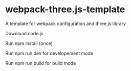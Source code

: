 # webpack-three.js-template
A template for webpack configuration and three.js library 


Download node.js

Run npm install (once)

Run npm run dev for developement mode

Run npm run build for build mode
